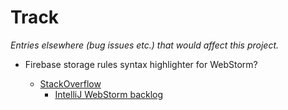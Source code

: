 # Track

*Entries elsewhere (bug issues etc.) that would affect this project.*

- Firebase storage rules syntax highlighter for WebStorm?

   - [StackOverflow](https://stackoverflow.com/questions/59999967/is-there-a-firebase-storage-rules-syntax-highlighter-for-webstorm)
      - [IntelliJ WebStorm backlog](https://youtrack.jetbrains.com/issue/IDEABKL-7927?p=IDEA-200507)
   